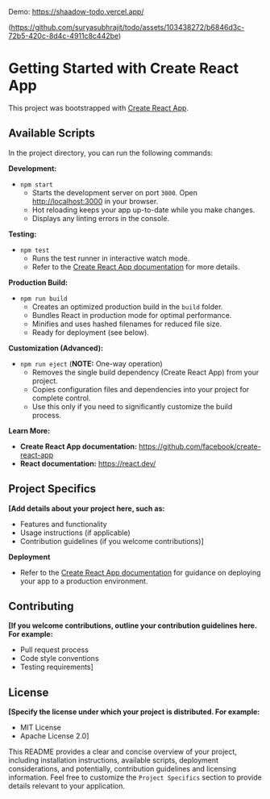 Demo: https://shaadow-todo.vercel.app/

(https://github.com/suryasubhrajit/todo/assets/103438272/b6846d3c-72b5-420c-8d4c-4911c8c442be)



# Getting Started with Create React App

This project was bootstrapped with [Create React App](https://github.com/facebook/create-react-app).

## Available Scripts

In the project directory, you can run the following commands:

**Development:**

- `npm start`
  - Starts the development server on port `3000`. Open [http://localhost:3000](http://localhost:3000) in your browser.
  - Hot reloading keeps your app up-to-date while you make changes.
  - Displays any linting errors in the console.

**Testing:**

- `npm test`
  - Runs the test runner in interactive watch mode.
  - Refer to the [Create React App documentation](https://facebook.github.io/create-react-app/docs/running-tests) for more details.

**Production Build:**

- `npm run build`
  - Creates an optimized production build in the `build` folder.
  - Bundles React in production mode for optimal performance.
  - Minifies and uses hashed filenames for reduced file size.
  - Ready for deployment (see below).

**Customization (Advanced):**

- `npm run eject` (**NOTE:** One-way operation)
  - Removes the single build dependency (Create React App) from your project.
  - Copies configuration files and dependencies into your project for complete control.
  - Use this only if you need to significantly customize the build process.

**Learn More:**

- **Create React App documentation:** https://github.com/facebook/create-react-app
- **React documentation:** https://react.dev/

## Project Specifics

**[Add details about your project here, such as:**

- Features and functionality
- Usage instructions (if applicable)
- Contribution guidelines (if you welcome contributions)]


**Deployment**

- Refer to the [Create React App documentation](https://facebook.github.io/create-react-app/docs/deployment) for guidance on deploying your app to a production environment.

## Contributing

**[If you welcome contributions, outline your contribution guidelines here. For example:**

- Pull request process
- Code style conventions
- Testing requirements]

## License

**[Specify the license under which your project is distributed. For example:**

- MIT License
- Apache License 2.0]

This README provides a clear and concise overview of your project, including installation instructions, available scripts, deployment considerations, and potentially, contribution guidelines and licensing information. Feel free to customize the `Project Specifics` section to provide details relevant to your application.
